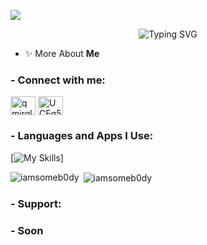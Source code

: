 [![](https://discord.c99.nl/widget/theme-4/868510606754472007.png)](https://discord.gg/UCEg533pun)

<p align="center"> <img src="https://readme-typing-svg.demolab.com?font=&pause=890&color=C7FFCA&random=false&width=435&lines=%F0%9F%91%8B%F0%9F%8F%BC+Hello+iam+A+m+i+r+a+l+i+!;%F0%9F%98%8E+Welcome+To+My+Github+Profile;%F0%9F%8C%B1+In+Love+With+Codding;++Currently+Lerning+Python;Experiencenced+Discord+Developer;%F0%9F%A4%9D+You+Can+Talk+to+Me+By+Connect.To.Me+Tab+!" alt="Typing SVG" /></a>

  
- ✨ More About **Me**

<h3 align="left">- Connect with me:</h3>
<p align="left">
<a href="https://instagram.com/qmirqli_" target="blank"><img align="center" src="https://raw.githubusercontent.com/rahuldkjain/github-profile-readme-generator/master/src/images/icons/Social/instagram.svg" alt="qmirqli_" height="30" width="40" /></a>
<a href="https://discord.gg/UCEg533pun" target="blank"><img align="center" src="https://raw.githubusercontent.com/rahuldkjain/github-profile-readme-generator/master/src/images/icons/Social/discord.svg" alt="UCEg533pun" height="30" width="40" /></a>
</p>

<h3 align="left">- Languages and Apps I Use:</h3>

[![My Skills](https://skillicons.dev/icons?i=discord,bots,py,github,instagram,ps,vscode,replit,wordpress,pr)]

<p><img align="left" src="https://github-readme-stats.vercel.app/api/top-langs?username=iamsomeb0dy&show_icons=true&locale=en&layout=compact" alt="iamsomeb0dy" /></p>

<p>&nbsp;<img align="center" src="https://github-readme-stats.vercel.app/api?username=iamsomeb0dy&show_icons=true&locale=en" alt="iamsomeb0dy" /></p>


<h3 align="left">- Support:</h3>

<h3 align="left">- Soon</h3>
